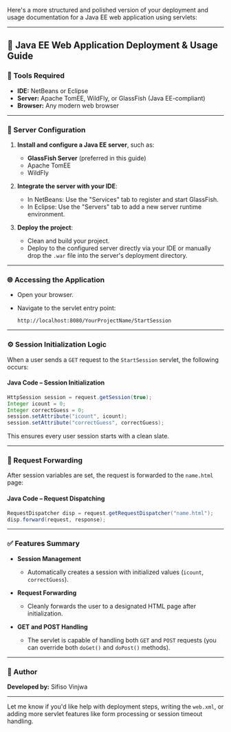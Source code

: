
Here's a more structured and polished version of your deployment and usage documentation for a Java EE web application using servlets:

---

## 🚀 Java EE Web Application Deployment & Usage Guide

### 🧰 Tools Required

* **IDE:** NetBeans or Eclipse
* **Server:** Apache TomEE, WildFly, or GlassFish (Java EE-compliant)
* **Browser:** Any modern web browser

---

### 🔧 Server Configuration

1. **Install and configure a Java EE server**, such as:

   * **GlassFish Server** (preferred in this guide)
   * Apache TomEE
   * WildFly

2. **Integrate the server with your IDE**:

   * In NetBeans: Use the "Services" tab to register and start GlassFish.
   * In Eclipse: Use the "Servers" tab to add a new server runtime environment.

3. **Deploy the project**:

   * Clean and build your project.
   * Deploy to the configured server directly via your IDE or manually drop the `.war` file into the server's deployment directory.

---

### 🌐 Accessing the Application

* Open your browser.
* Navigate to the servlet entry point:

  ```
  http://localhost:8080/YourProjectName/StartSession
  ```

---

### ⚙️ Session Initialization Logic

When a user sends a `GET` request to the `StartSession` servlet, the following occurs:

#### Java Code – Session Initialization

```java
HttpSession session = request.getSession(true);
Integer icount = 0;
Integer correctGuess = 0;
session.setAttribute("icount", icount);
session.setAttribute("correctGuess", correctGuess);
```

This ensures every user session starts with a clean slate.

---

### 🔄 Request Forwarding

After session variables are set, the request is forwarded to the `name.html` page:

#### Java Code – Request Dispatching

```java
RequestDispatcher disp = request.getRequestDispatcher("name.html");
disp.forward(request, response);
```

---

### ✅ Features Summary

* **Session Management**

  * Automatically creates a session with initialized values (`icount`, `correctGuess`).

* **Request Forwarding**

  * Cleanly forwards the user to a designated HTML page after initialization.

* **GET and POST Handling**

  * The servlet is capable of handling both `GET` and `POST` requests (you can override both `doGet()` and `doPost()` methods).

---

### 📌 Author

**Developed by:** Sifiso Vinjwa

---

Let me know if you'd like help with deployment steps, writing the `web.xml`, or adding more servlet features like form processing or session timeout handling.

